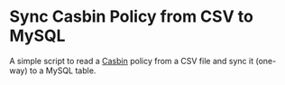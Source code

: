# Sync Casbin Policy from CSV to MySQL

A simple script to read a [Casbin](https://casbin.org/) policy from a CSV file and sync it (one-way) to a MySQL table.